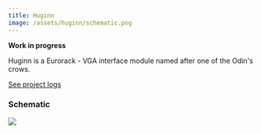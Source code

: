 ```yaml
---
title: Huginn
image: /assets/huginn/schematic.png
---
```


**Work in progress**

Huginn is a Eurorack - VGA interface module named after one of the Odin's crows.

[See project logs](/logs/huginn)

### Schematic

![]({{page.image}})
